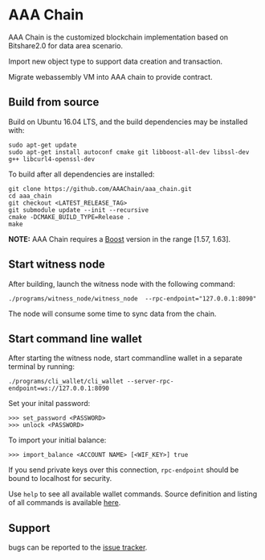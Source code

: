 AAA Chain
==============

AAA Chain is the customized blockchain implementation based on Bitshare2.0 for data area scenario.

Import new object type to support data creation and transaction.

Migrate webassembly VM into AAA chain to provide contract.


Build from source
--------------------------


Build on Ubuntu 16.04 LTS, and the build dependencies may be installed with:

    sudo apt-get update
    sudo apt-get install autoconf cmake git libboost-all-dev libssl-dev g++ libcurl4-openssl-dev

To build after all dependencies are installed:

    git clone https://github.com/AAAChain/aaa_chain.git
    cd aaa_chain
    git checkout <LATEST_RELEASE_TAG>
    git submodule update --init --recursive
    cmake -DCMAKE_BUILD_TYPE=Release .
    make

**NOTE:** AAA Chain requires a [Boost](http://www.boost.org/) version in the range [1.57, 1.63]. 

Start witness node
------------------

After building, launch the witness node with the following command:

    ./programs/witness_node/witness_node  --rpc-endpoint="127.0.0.1:8090"

The node will consume some time to sync data from the chain.

Start command line wallet
------------------------

After starting the witness node, start commandline wallet in a separate terminal by running:

    ./programs/cli_wallet/cli_wallet --server-rpc-endpoint=ws://127.0.0.1:8090

Set your inital password:

    >>> set_password <PASSWORD>
    >>> unlock <PASSWORD>

To import your initial balance:

    >>> import_balance <ACCOUNT NAME> [<WIF_KEY>] true

If you send private keys over this connection, `rpc-endpoint` should be bound to localhost for security.

Use `help` to see all available wallet commands. Source definition and listing of all commands is available
[here](/libraries/wallet/include/graphene/wallet/wallet.hpp).

Support
-------

bugs can be reported to the [issue tracker](https://github.com/AAAChain/aaa_chain/issues).
